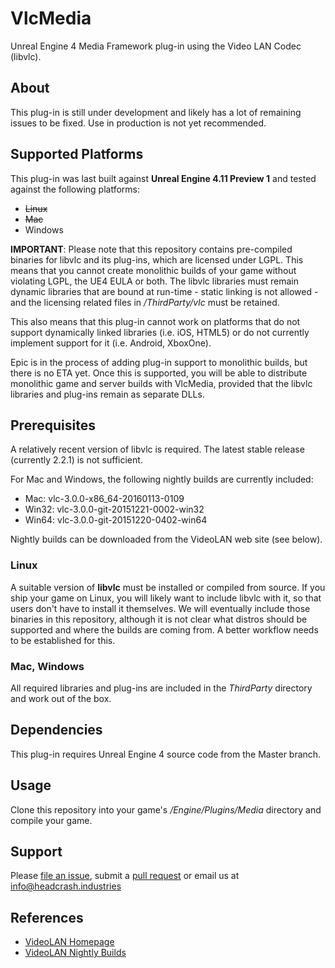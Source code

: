 # VlcMedia

Unreal Engine 4 Media Framework plug-in using the Video LAN Codec (libvlc).


## About

This plug-in is still under development and likely has a lot of remaining issues to be fixed. Use in production is not yet recommended.


## Supported Platforms

This plug-in was last built against **Unreal Engine 4.11 Preview 1** and tested
against the following platforms:

- ~~Linux~~
- ~~Mac~~
- Windows

**IMPORTANT**: Please note that this repository contains pre-compiled binaries for libvlc and its plug-ins, which are licensed under LGPL. This means that you cannot create monolithic builds of your game without violating LGPL, the UE4 EULA or both. The libvlc libraries must remain dynamic libraries that are bound at run-time - static linking is not allowed - and the licensing related files in */ThirdParty/vlc* must be retained.

This also means that this plug-in cannot work on platforms that do not support dynamically linked libraries (i.e. iOS, HTML5) or do not currently implement support for it (i.e. Android, XboxOne).

Epic is in the process of adding plug-in support to monolithic builds, but there is no ETA yet. Once this is supported, you will be able to distribute monolithic game and server builds with VlcMedia, provided that the libvlc libraries and plug-ins remain as separate DLLs.


## Prerequisites

A relatively recent version of libvlc is required. The latest stable release (currently 2.2.1) is not sufficient.

For Mac and Windows, the following nightly builds are currently included:
* Mac: vlc-3.0.0-x86_64-20160113-0109
* Win32: vlc-3.0.0-git-20151221-0002-win32
* Win64: vlc-3.0.0-git-20151220-0402-win64

Nightly builds can be downloaded from the VideoLAN web site (see below).

### Linux

A suitable version of **libvlc** must be installed or compiled from source. If you ship your game on  Linux, you will likely want to include libvlc with it, so that users don't have to install it themselves. We will eventually include those binaries in this repository, although it is not clear what distros should be supported and where the builds are coming from. A better workflow needs to be established for this.

### Mac, Windows

All required libraries and plug-ins are included in the *ThirdParty* directory and work out of the box.


## Dependencies

This plug-in requires Unreal Engine 4 source code from the Master branch.


## Usage

Clone this repository into your game's */Engine/Plugins/Media* directory and compile your game.


## Support

Please [file an issue](https://github.com/ue4plugins/VlcMedia/issues), submit a
[pull request](https://github.com/ue4plugins/VlcMedia/pulls?q=is%3Aopen+is%3Apr)
or email us at info@headcrash.industries


## References

* [VideoLAN Homepage](http://videolan.org)
* [VideoLAN Nightly Builds](http://nightlies.videolan.org/)
